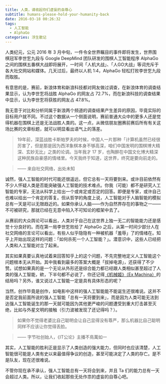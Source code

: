 ```yaml
---
title: 人类，请收起你们虚妄的自尊心
subtitle: humans-please-hold-your-humanity-back
date: 2016-03-18 00:26:32
tags:
  - 人工智能
  - AlphaGo
categories: 浮生散记
---
```

人类纪元，公元 2016 年 3 月中旬，一件令全世界瞩目的事件即将发生，世界围棋冠军李世乭九段与 Google DeepMind 团队研发的围棋人工智能程序 AlphaGo 之间的围棋五番棋大战即将展开，一时间「人机大战」、「人GO大战」等词充斥于各大社交网站和媒体。几天过后，最终以人机 1:4，AlphaGo 轻松打败李世乭九段而取胜。

有意思的是，赛前，新浪体育和新浪科技都对网友做过调查，在新浪体育的调查结果显示，认为李世乭将战胜 AlphaGo 的网友占 72.7%，而在新浪科技的调查结果中显示，认为李世乭将获胜的网友占 47.8%。

<!-- more -->

我无意于对比和分析同属于新浪两个频道的调查结果产生差异的原因，毕竟实际的目标用户就不同。不过这个数据从一个侧面说明，赛前普通大众中的更多人还是觉得机器在围棋上还是无法战胜人类的。这一点，从微信朋友圈赛前赛后所有有关这场比赛的文章标题，就可以明显看出语气上的落差。

> 19年前，深蓝战胜卡斯帕罗夫的时候，中国人一片那种「计算机虽然已经很厉害了，但是那是因为西洋象棋本身不够高深，咱们中国发明的围棋博大精深、玄妙无比」之类的论调。当年我才 17 岁，也陶醉在中国文化博大精深这种民族自豪感的情绪里。今天我终于知道，这世界，终究是要向前走的。

> —— 来自社交网络，出处未知

诚然，强人工智能的时代可能还很遥远，但它总有一天将要到来。或许目前依然有不少人怀疑人类是否能突破强人工智能的技术难点。你我（可能）都不是研究人工智能的专家，无法从科学上给出一个或肯定或否定的回答。即便是专家，或许自己也难以给出一个肯定的答复。但从哲学的角度上说，人工智能对于人脑智能的模拟总有一天是可以无限趋近的。如果你承认人脑——作为自然界存在的事物之一——不可被研究，那就已经在无意中陷入不可知论的框架中去了。

从赛前的大众舆论可以看出，人类对于自己在这世界上独一无二的智能能力还是感觉十分良好的。而在第一局李世乭败给了 AlphaGo 之后，从第一时间少部分人在社交网络的言论可以看出，有些人似乎隐隐有一种被机器「羞辱」了的情绪在。知乎上开始出现这样的问题：「如何杀死一个人工智能？」。潜意识中，这些人已经把人类和人工智能对立了起来。

其实如果真要认真地试着来回答知乎上的这个问题，不先完整地定义人工智能这个问题根本无从开始。其中我看到最多的答案大概是「拔掉电源」，还获得了不少赞。试想如果真的是一个无论从外形还是综合能力都已经跟人类相似甚至超过了人类的强人工智能，欸，下半句都不必说了，你还记得[《机械姬》（Ex Machina）](https://movie.douban.com/subject/4160540/)的结局吗？另外，谁又说过人工智能一定是具有具体形态的呢？

当然，创作毕竟是创作，如电影中这样的强人工智能能不能诞生还很难说。这并不是否定我前面所说的强人工智能「总有一天将要到来」，而是因为人类可能无法到达强人工智能诞生的那一天就可能因为其他更严峻的问题遭受到重大打击甚至灭绝，比如与外星文明的接触（引力波被发现了还记得吗？）。

> 如果你不觉得老婆比自己聪明会让自己显得没有尊严，那么机器比自己聪明同样不应该让你觉得丢脸。

> —— 字节社创始人，《IT公论》主播不鳥萬如一

其实，人工智能的胜利正是显示了人类创造的强大能力，但同时也应该清楚，人工智能很可能是人类有史以来最值得争议的创造，甚至可能决定了人类的存亡。是不是队友，现在还很难说。

不管你现在承不承认，强人工智能总有一天将会到来，并且 Ta 们的能力总有一天会超过人类。所以，让我们收起那些无处作祟的虚妄的自尊心吧。